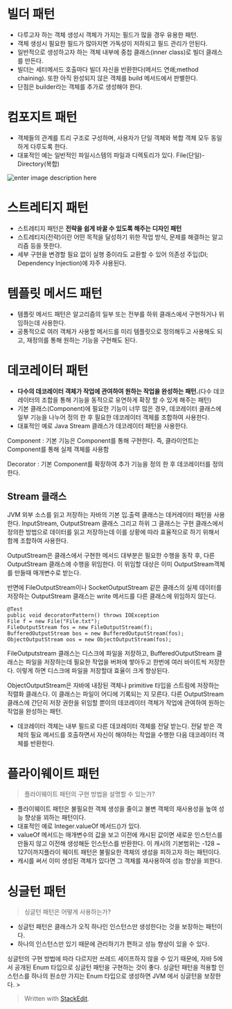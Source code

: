 # 빌더 패턴

* 다루고자 하는 객체 생성시 객체가 가지는 필드가 많을 경우 유용한 패턴.
* 객체 생성시 필요한 필드가 많아지면 가독성이 저하되고 필드 관리가 안된다. 
* 일반적으로 생성하고자 하는 객체 내부에 중첩 클래스(inner class)로 빌더 클래스를 만든다.
* 빌더는 세터메서드 호출마다 빌더 자신을 반환한다(메서드 연쇄;method chaining). 또한 아직 완성되지 않은 객체를 build 메서드에서 판별한다.
* 단점은 builder라는 객체를 추가로 생성해야 한다. 

# 컴포지트 패턴

* 객체들의 관계를 트리 구조로 구성하며, 사용자가 단일 객체와 복합 객체 모두 동일하게 다루도록 한다. 
* 대표적인 예는 일반적인 파일시스템의 파일과 디렉토리가 있다. File(단일)-Directory(복합)

![enter image description here](https://t1.daumcdn.net/cfile/tistory/99E9FF455C84AF1E20)


# 스트레티지 패턴

* 스트레티지 패턴은 **전략을 쉽게 바꿀 수 있도록 해주는 디자인 패턴** 
* 스트레티지(전략)이란 어떤 목적을 달성하기 위한 작업 방식, 문제를 해결하는 알고리즘 등을 뜻한다.
* 세부 구현을 변경할 필요 없이 실행 중이라도 교환할 수 있어 의존성 주입(DI; Dependency Injection)에 자주 사용된다.  

# 템플릿 메서드 패턴

* 템플릿 메서드 패턴은 알고리즘의 일부 또는 전부를 하위 클래스에서 구현하거나 위임하는데 사용한다. 
* 공통적으로 여러 객체가 사용할 메서드를 미리 템플릿으로 정의해두고 사용해도 되고, 재정의를 통해 원하는 기능을 구현해도 된다. 

# 데코레이터 패턴

* **다수의 데코레이터 객체가 작업에 관여하여 원하는 작업을 완성하는 패턴.**(다수 데코레이터의 조합을 통해 기능을 동적으로 유연하게 확장 할 수 있게 해주는 패턴)
* 기본 클래스(Component)에 필요한 기능이 너무 많은 경우,  데코레이터 클래스에 일부 기능을 나누어 정의 한 후 필요한 데코레이터 객체를 조합하여 사용한다.
* 대표적인 예로 Java Stream 클래스가 데코레이터 패턴을 사용한다.

Component
: 기본 기능은 Component를 통해 구현한다. 즉, 클라이언트는 Component를 통해 실제 객체를 사용함

Decorator
: 기본 Component를 확장하여 추가 기능을 정의 한 후 데코레이터를 정의한다.

## Stream 클래스

JVM 외부 소스를 읽고 저장하는 자바의 기본 입.출력 클래스는 데커레이터 패턴을 사용한다. InputStream, OutputStream 클래스 그리고 하위 그 클래스는 구현 클래스에서 정의한 방법으로 데이터를 읽고 저장하는데 이를 상황에 따라 효율적으로 하기 위해서 함께 조합하여 사용한다. 

OutputStream은 클래스에서 구현한 메서드 대부분은 필요한 수행을 동작 후, 다른  OutputStream 클래스에 수행을 위임한다. 이 위임할 대상은 이미 OutputStream객체를 만들때 매개변수로 받는다.  

반면에 FileOutputStream이나 SocketOutputStream 같은 클래스의 실제 데이터를 저장하는 OutputStream 클래스는 write 메서드를 다른 클래스에 위임하지 않는다. 

```
@Test
public void decoratorPattern() throws IOException
File f = new File("File.txt");
FileOutputStream fos = new FileOutputStream(f);
BufferedOutputStream bos = new BufferedOutputStream(fos);
ObjectOutputStream oos = new ObjectOutputStream(fos);
```

FileOutputstream 클래스는 디스크에 파일을 저장하고,
BufferedOutputStream 클래스는 파일을 저장하는데 필요한 작업을 버퍼에 쌓아두고 한번에 여러 바이트씩 저장한다. 이렇게 하면 디스크에 파일을 저장할대 효율이 크게 향상된다. 

ObjectOutputStream은 자바에 내장된 객체나 primitive 타입을 스트림에 저장하는 직렬화 클래스다. 이 클래스는 파일이 어디에 기록되는 지 모른다. 다른 OutputStream클래스에 간단히 저장 권한을 위임할 뿐이의 데코레이터 객체가 작업에 관여하여 원하는 작업을 완성하는 패턴.
* 데코레이터 객체는 내부 필드로 다른 데코레이터 객체를 전달 받는다. 전달 받은 객체의 필요 메서드를 호출하면서 자신이 해야하는 작업을 수행한 다음 데코레이터 객체를 반환한다. 


# 플라이웨이트 패턴

> 플라이웨이트 패턴의 구현 방법을 설명할 수 있는가?

* 플라이웨이트 패턴은 불필요한 객체 생성을 줄이고 불변 객체의 재사용성을 높여 성능 향상을 꾀하는 패턴이다. 
* 대표적인 예로 Integer.valueOf 메서드()가 있다. 
* valueOf 메서드는 매개변수의 값을 보고 이전에 캐시된 값이면 새로운 인스턴스를 만들지 않고 이전해 생성해둔 인스턴스를 반환한다. 이 캐시의 기본범위는 -128 ~ 127이까지플라이 웨이트 패턴은 불필요한 객체의 생성을 피하고자 하는 패턴이다.
* 캐시를 써서 이미 생성된 객체가 있다면 그 객체를 재사용하여 성능 향상을 꾀한다.  

# 싱글턴 패턴

> 싱글턴 패턴은 어떻게 사용하는가?

* 싱글턴 패턴은 클래스가 오직 하나인 인스턴스만 생성한다는 것을 보장하는 패턴이다. 
* 하나의 인스턴스만 있기 때문에 관리하기가 편하고 성능 향상이 있을 수 있다.

싱글턴의 구현 방법에 따라 다르지만 쓰레드 세이프하지 않을 수 있기 때문에, 자바 5에서 공개된 Enum 타입으로 싱글턴 패턴을 구현하는 것이 좋다. 싱글턴 패턴을 적용할 인스턴스를 하나의 원소만 가지는 Enum 타입으로 생성하면 JVM 에서 싱글턴을 보장한다. > 

> Written with [StackEdit](https://stackedit.io/).
<!--stackedit_data:
eyJoaXN0b3J5IjpbMTY3NDU5NzY1MywxMjIxNjc1MzI0LC0yMD
M4MTQwOCwtNTY0MDgxNiwtMzc2Nzc4MTY3LC00MDc0OTgxNCwt
MTExMTg1MTQ3OV19
-->